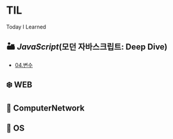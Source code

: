 # TIL

Today I Learned

## 🏜 _JavaScript_(모던 자바스크립트: Deep Dive)
- [04.변수](https://github.com/Minse5k/TIL/blob/main/JavaScript/04%EC%9E%A5%20%EB%B3%80%EC%88%98.md)
## ❄️ WEB

## 🌌 ComputerNetwork

## 🐙 OS
